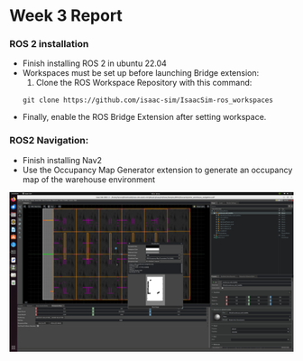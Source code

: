 # Week 3 Report

### ROS 2 installation
- Finish installing ROS 2 in ubuntu 22.04
- Workspaces must be set up before launching Bridge extension:
     1. Clone the ROS Workspace Repository with this command:
  ```shell
  git clone https://github.com/isaac-sim/IsaacSim-ros_workspaces
  ```
- Finally, enable the ROS Bridge Extension after setting workspace.


### ROS2 Navigation:
  - Finish installing Nav2
  - Use the Occupancy Map Generator extension to generate an occupancy map of the warehouse environment

  [![Image of occupancy map](occupancy_map.png)](https://docs.omniverse.nvidia.com/isaacsim/latest/ros2_tutorials/tutorial_ros2_navigation.html)

